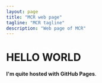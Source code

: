 ```yaml
---
layout: page
title: "MCR web page"
tagline: "MCR tagline"
description: "Web page of MCR"
---
```




# HELLO WORLD

**I'm quite hosted with GitHub Pages**.
 
 

